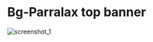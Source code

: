 # Bg-Parralax top banner 

![screenshot_1](https://user-images.githubusercontent.com/40438075/52666189-c5d09a00-2f37-11e9-9dba-8e63fef0fd5e.png)

